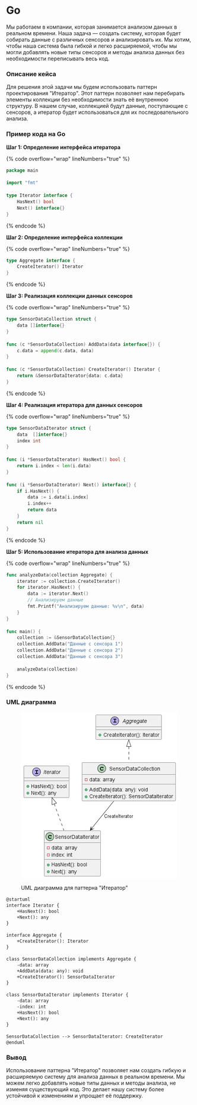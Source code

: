 # Go

Мы работаем в компании, которая занимается анализом данных в реальном времени. Наша задача — создать систему, которая будет собирать данные с различных сенсоров и анализировать их. Мы хотим, чтобы наша система была гибкой и легко расширяемой, чтобы мы могли добавлять новые типы сенсоров и методы анализа данных без необходимости переписывать весь код.

### Описание кейса

Для решения этой задачи мы будем использовать паттерн проектирования "Итератор". Этот паттерн позволяет нам перебирать элементы коллекции без необходимости знать её внутреннюю структуру. В нашем случае, коллекцией будут данные, поступающие с сенсоров, а итератор будет использоваться для их последовательного анализа.

### Пример кода на Go

**Шаг 1: Определение интерфейса итератора**

{% code overflow="wrap" lineNumbers="true" %}
```go
package main

import "fmt"

type Iterator interface {
    HasNext() bool
    Next() interface{}
}
```
{% endcode %}

**Шаг 2: Определение интерфейса коллекции**

{% code overflow="wrap" lineNumbers="true" %}
```go
type Aggregate interface {
    CreateIterator() Iterator
}
```
{% endcode %}

**Шаг 3: Реализация коллекции данных сенсоров**

{% code overflow="wrap" lineNumbers="true" %}
```go
type SensorDataCollection struct {
    data []interface{}
}

func (c *SensorDataCollection) AddData(data interface{}) {
    c.data = append(c.data, data)
}

func (c *SensorDataCollection) CreateIterator() Iterator {
    return &SensorDataIterator{data: c.data}
}
```
{% endcode %}

**Шаг 4: Реализация итератора для данных сенсоров**

{% code overflow="wrap" lineNumbers="true" %}
```go
type SensorDataIterator struct {
    data  []interface{}
    index int
}

func (i *SensorDataIterator) HasNext() bool {
    return i.index < len(i.data)
}

func (i *SensorDataIterator) Next() interface{} {
    if i.HasNext() {
        data := i.data[i.index]
        i.index++
        return data
    }
    return nil
}
```
{% endcode %}

**Шаг 5: Использование итератора для анализа данных**

{% code overflow="wrap" lineNumbers="true" %}
```go
func analyzeData(collection Aggregate) {
    iterator := collection.CreateIterator()
    for iterator.HasNext() {
        data := iterator.Next()
        // Анализируем данные
        fmt.Printf("Анализируем данные: %v\n", data)
    }
}

func main() {
    collection := &SensorDataCollection{}
    collection.AddData("Данные с сенсора 1")
    collection.AddData("Данные с сенсора 2")
    collection.AddData("Данные с сенсора 3")

    analyzeData(collection)
}
```
{% endcode %}

### UML диаграмма

<figure><img src="../../../../../.gitbook/assets/image (1) (1) (1) (1) (1) (1) (1) (1).png" alt=""><figcaption><p>UML диаграмма для паттерна "Итератор"</p></figcaption></figure>

```plantuml
@startuml
interface Iterator {
    +HasNext(): bool
    +Next(): any
}

interface Aggregate {
    +CreateIterator(): Iterator
}

class SensorDataCollection implements Aggregate {
    -data: array
    +AddData(data: any): void
    +CreateIterator(): SensorDataIterator
}

class SensorDataIterator implements Iterator {
    -data: array
    -index: int
    +HasNext(): bool
    +Next(): any
}

SensorDataCollection --> SensorDataIterator: CreateIterator
@enduml
```

### Вывод

Использование паттерна "Итератор" позволяет нам создать гибкую и расширяемую систему для анализа данных в реальном времени. Мы можем легко добавлять новые типы данных и методы анализа, не изменяя существующий код. Это делает нашу систему более устойчивой к изменениям и упрощает её поддержку.

